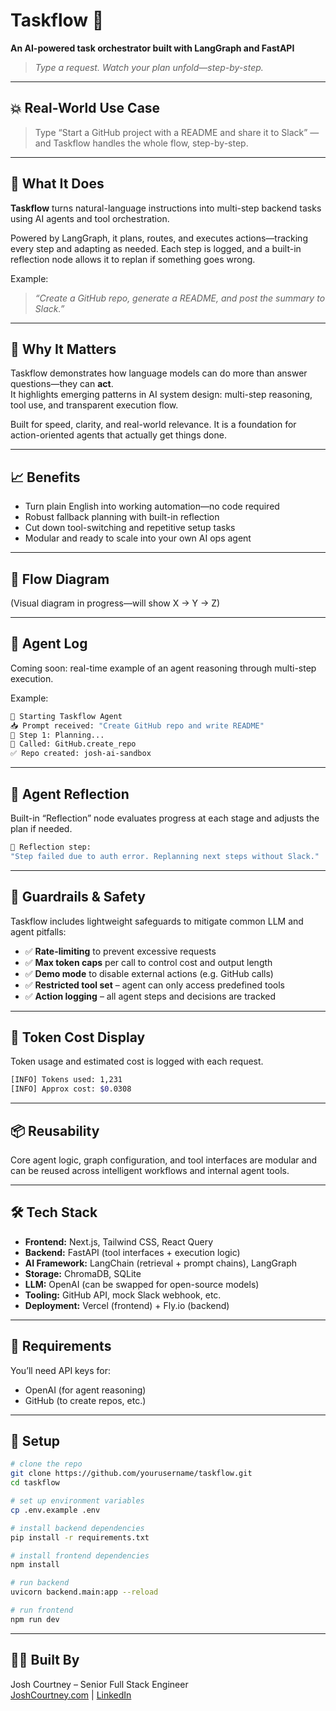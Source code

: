 # Taskflow 🔄

**An AI-powered task orchestrator built with LangGraph and FastAPI**

> *Type a request. Watch your plan unfold—step-by-step.*

&#x20;

---

## 💥 Real-World Use Case

> Type “Start a GitHub project with a README and share it to Slack” — and Taskflow handles the whole flow, step-by-step.

---

## 🧠 What It Does

**Taskflow** turns natural-language instructions into multi-step backend tasks using AI agents and tool orchestration.

Powered by LangGraph, it plans, routes, and executes actions—tracking every step and adapting as needed. Each step is logged, and a built-in reflection node allows it to replan if something goes wrong.

Example:

> *“Create a GitHub repo, generate a README, and post the summary to Slack.”*

---

## 🚀 Why It Matters

Taskflow demonstrates how language models can do more than answer questions—they can **act**.\
It highlights emerging patterns in AI system design: multi-step reasoning, tool use, and transparent execution flow.

Built for speed, clarity, and real-world relevance. It is a foundation for action-oriented agents that actually get things done.

---

## 📈 Benefits

- Turn plain English into working automation—no code required
- Robust fallback planning with built-in reflection
- Cut down tool-switching and repetitive setup tasks
- Modular and ready to scale into your own AI ops agent

---

## 🔁 Flow Diagram

(Visual diagram in progress—will show X → Y → Z)

---

## 📜 Agent Log

Coming soon: real-time example of an agent reasoning through multi-step execution.

Example:

```bash
🔁 Starting Taskflow Agent
📥 Prompt received: "Create GitHub repo and write README"
🧠 Step 1: Planning...
🤖 Called: GitHub.create_repo
✅ Repo created: josh-ai-sandbox
```

---

## 🧠 Agent Reflection

Built-in “Reflection” node evaluates progress at each stage and adjusts the plan if needed.

```bash
🧠 Reflection step:
"Step failed due to auth error. Replanning next steps without Slack."
```

---

## 🔐 Guardrails & Safety

Taskflow includes lightweight safeguards to mitigate common LLM and agent pitfalls:

- ✅ **Rate-limiting** to prevent excessive requests
- ✅ **Max token caps** per call to control cost and output length
- ✅ **Demo mode** to disable external actions (e.g. GitHub calls)
- ✅ **Restricted tool set** – agent can only access predefined tools
- ✅ **Action logging** – all agent steps and decisions are tracked

---

## 💸 Token Cost Display

Token usage and estimated cost is logged with each request.

```bash
[INFO] Tokens used: 1,231  
[INFO] Approx cost: $0.0308
```

---

## 📦 Reusability

Core agent logic, graph configuration, and tool interfaces are modular and can be reused across intelligent workflows and internal agent tools.

---

## 🛠️ Tech Stack

- ****Frontend:**** Next.js, Tailwind CSS, React Query
- ****Backend:**** FastAPI (tool interfaces + execution logic)
- ****AI Framework:**** LangChain (retrieval + prompt chains), LangGraph
- ****Storage:**** ChromaDB, SQLite
- ****LLM:**** OpenAI (can be swapped for open-source models)
- ****Tooling:**** GitHub API, mock Slack webhook, etc.
- ****Deployment:**** Vercel (frontend) + Fly.io (backend)

---

## 🔑 Requirements

You’ll need API keys for:

- OpenAI (for agent reasoning)
- GitHub (to create repos, etc.)

---

## 💪 Setup

```bash
# clone the repo
git clone https://github.com/yourusername/taskflow.git
cd taskflow

# set up environment variables
cp .env.example .env

# install backend dependencies
pip install -r requirements.txt

# install frontend dependencies
npm install

# run backend
uvicorn backend.main:app --reload

# run frontend
npm run dev
```

---

## 🧑‍💻 Built By

Josh Courtney – Senior Full Stack Engineer\
[JoshCourtney.com](https://joshcourtney.com) | [LinkedIn](https://www.linkedin.com/in/joshcourtney402/)

